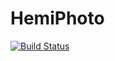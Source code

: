 # HemiPhoto

[![Build Status](https://github.com/gnewnham/HemiPhoto.jl/actions/workflows/CI.yml/badge.svg?branch=master)](https://github.com/gnewnham/HemiPhoto.jl/actions/workflows/CI.yml?query=branch%3Amaster)
